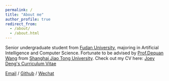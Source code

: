 ```yaml
---
permalink: /
title: "About me"
author_profile: true
redirect_from: 
  - /about/
  - /about.html
---
```


Senior undergraduate student from [Fudan University](https://www.fudan.edu.cn/en/), majoring in Artificial Intelligence and Computer Science.
Fortunate to be advised by [Prof.Dequan Wang](https://dequan.wang) from [Shanghai Jiao Tong University](https://en.sjtu.edu.cn/).
Check out my CV here: [Joey Deng's Curriculum Vitae](https://www.youtube.com/watch?v=dQw4w9WgXcQ)

[Email](joeyydeng@gmail.com) / [Github](https://github.com/joeyjoestar111) / [Wechat](../images/wechat.jpg)
